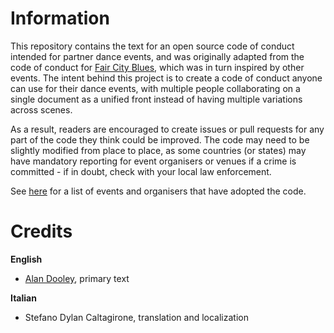 # Information
This repository contains the text for an open source code of conduct intended for partner dance events, and was originally adapted from the code of conduct for [Fair City Blues](http://faircityblues.com/code.html), which was in turn inspired by other events. The intent behind this project is to create a code of conduct anyone can use for their dance events, with multiple people collaborating on a single document as a unified front instead of having multiple variations across scenes.

As a result, readers are encouraged to create issues or pull requests for any part of the code they think could be improved. The code may need to be slightly modified from place to place, as some countries (or states) may have mandatory reporting for event organisers or venues if a crime is committed - if in doubt, check with your local law enforcement.

See [here](https://github.com/ADubhlaoich/dance-code-of-conduct/blob/master/IMPLEMENTATION.md) for a list of events and organisers that have adopted the code.

# Credits
**English**
* [Alan Dooley](https://www.adubhlaoich.ie/), primary text

**Italian**
* Stefano Dylan Caltagirone, translation and localization
